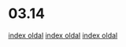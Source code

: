 # 03.14
[index oldal](https://hunihun234.github.io/03.14/index123)
[index oldal](https://hunihun234.github.io/03.14/bubosbanka)
[index oldal](https://hunihun234.github.io/03.14/rubuk)
